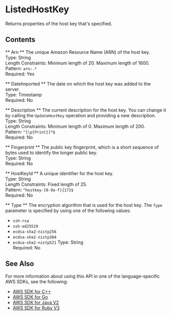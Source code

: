 # ListedHostKey<a name="API_ListedHostKey"></a>

Returns properties of the host key that's specified\.

## Contents<a name="API_ListedHostKey_Contents"></a>

 ** Arn **   <a name="TransferFamily-Type-ListedHostKey-Arn"></a>
The unique Amazon Resource Name \(ARN\) of the host key\.  
Type: String  
Length Constraints: Minimum length of 20\. Maximum length of 1600\.  
Pattern: `arn:.*`   
Required: Yes

 ** DateImported **   <a name="TransferFamily-Type-ListedHostKey-DateImported"></a>
The date on which the host key was added to the server\.  
Type: Timestamp  
Required: No

 ** Description **   <a name="TransferFamily-Type-ListedHostKey-Description"></a>
The current description for the host key\. You can change it by calling the `UpdateHostKey` operation and providing a new description\.  
Type: String  
Length Constraints: Minimum length of 0\. Maximum length of 200\.  
Pattern: `^[\p{Print}]*$`   
Required: No

 ** Fingerprint **   <a name="TransferFamily-Type-ListedHostKey-Fingerprint"></a>
The public key fingerprint, which is a short sequence of bytes used to identify the longer public key\.  
Type: String  
Required: No

 ** HostKeyId **   <a name="TransferFamily-Type-ListedHostKey-HostKeyId"></a>
A unique identifier for the host key\.  
Type: String  
Length Constraints: Fixed length of 25\.  
Pattern: `^hostkey-[0-9a-f]{17}$`   
Required: No

 ** Type **   <a name="TransferFamily-Type-ListedHostKey-Type"></a>
The encryption algorithm that is used for the host key\. The `Type` parameter is specified by using one of the following values:  
+  `ssh-rsa` 
+  `ssh-ed25519` 
+  `ecdsa-sha2-nistp256` 
+  `ecdsa-sha2-nistp384` 
+  `ecdsa-sha2-nistp521` 
Type: String  
Required: No

## See Also<a name="API_ListedHostKey_SeeAlso"></a>

For more information about using this API in one of the language\-specific AWS SDKs, see the following:
+  [AWS SDK for C\+\+](https://docs.aws.amazon.com/goto/SdkForCpp/transfer-2018-11-05/ListedHostKey) 
+  [AWS SDK for Go](https://docs.aws.amazon.com/goto/SdkForGoV1/transfer-2018-11-05/ListedHostKey) 
+  [AWS SDK for Java V2](https://docs.aws.amazon.com/goto/SdkForJavaV2/transfer-2018-11-05/ListedHostKey) 
+  [AWS SDK for Ruby V3](https://docs.aws.amazon.com/goto/SdkForRubyV3/transfer-2018-11-05/ListedHostKey) 